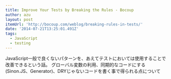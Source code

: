 ```yaml
---
title: Improve Your Tests by Breaking the Rules - Bocoup
author: azu
layout: post
itemUrl: 'http://bocoup.com/weblog/breaking-rules-in-tests/'
date: '2014-07-21T13:25:01.491Z'
tags:
  - JavaScript
  - testing
---
```

JavaScript一般で良くないパターンを、あえてテストにおいては使用することで改善できるという話。
グローバル変数の利用、同期的なコードにする(Sinon.JS、Generator)、DRYじゃないコードを書く事で得られる点について
